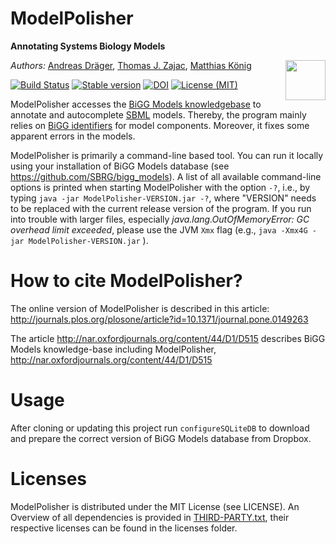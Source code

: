 # ModelPolisher 
**Annotating Systems Biology Models**

<img align="right" src="doc/img/ModelPolisherIcon256.png" width="64"/>

*Authors:* [Andreas Dräger](https://github.com/draeger/), [Thomas J. Zajac](https://github.com/mephenor/), [Matthias König](https://github.com/matthiaskoenig)

[![Build Status](https://travis-ci.org/draeger-lab/ModelPolisher.svg?branch=master&style=plastic)](https://travis-ci.org/draeger-lab/ModelPolisher)
[![Stable version](https://img.shields.io/badge/Stable_version-1.7-brightgreen.svg?style=plastic)](https://github.com/draeger-lab/ModelPolisher/releases/)
[![DOI](http://img.shields.io/badge/DOI-10.1371%20%2F%20journal.pone.0149263-blue.svg?style=plastic)](https://doi.org/10.1371/journal.pone.0149263)
[![License (MIT)](https://img.shields.io/badge/license-MIT-blue.svg?style=plastic)](http://opensource.org/licenses/MIT)

ModelPolisher accesses the [BiGG Models knowledgebase](http://bigg.ucsd.edu) to annotate and autocomplete [SBML](http://sbml.org) models.
Thereby, the program mainly relies on [BiGG identifiers](https://github.com/SBRG/bigg_models/wiki/BiGG-Models-ID-Specification-and-Guidelines) for model components.
Moreover, it fixes some apparent errors in the models.

ModelPolisher is primarily a command-line based tool. You can run it locally using your installation of BiGG Models database (see https://github.com/SBRG/bigg_models). A list of all available command-line options is printed when starting ModelPolisher with the option `-?`, i.e., by typing `java -jar ModelPolisher-VERSION.jar -?`, where "VERSION" needs to be replaced with the current release version of the program. If you run into trouble with larger files, especially _java.lang.OutOfMemoryError: GC overhead limit exceeded_, please use the JVM `Xmx` flag (e.g., `java -Xmx4G -jar ModelPolisher-VERSION.jar` ).

# How to cite ModelPolisher?

The online version of ModelPolisher is described in this article: http://journals.plos.org/plosone/article?id=10.1371/journal.pone.0149263

The article http://nar.oxfordjournals.org/content/44/D1/D515 describes BiGG Models knowledge-base including ModelPolisher, http://nar.oxfordjournals.org/content/44/D1/D515

# Usage

After cloning or updating this project run `configureSQLiteDB` to download and prepare the correct version of BiGG Models database from Dropbox.

# Licenses

ModelPolisher is distributed under the MIT License (see LICENSE).
An Overview of all dependencies is provided in [THIRD-PARTY.txt](https://github.com/draeger-lab/ModelPolisher/blob/master/THIRD-PARTY.txt), their respective licenses can be found in the licenses folder.
